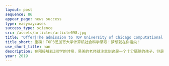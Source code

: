 ```yaml
---
layout: post
sequence: 86
appear_page: news success
type: easymaycases
success_type: science
src: /assets/articles/article098.jpg
title: "Offer|The admission to TOP University of Chicago Computational Social Science program! Dream came true!"
title_short: 重磅！TOP3芝加哥大学计算机社会科学录取！梦想就在你指尖！
use_short_title: nan
description: 在刚接触到Z同学的时候，易美的老师就注意到这是一个十分腼腆的孩子，但是骨子里却有一股要强的劲头，对于自己认定要做的事十分的专注。对于这样一个踏实的学生，易美规划团队的老师悉心地为他勾画了一张通向成功的蓝图--向TOP3的芝加哥大学发起冲击。
year: 2019
---
```



